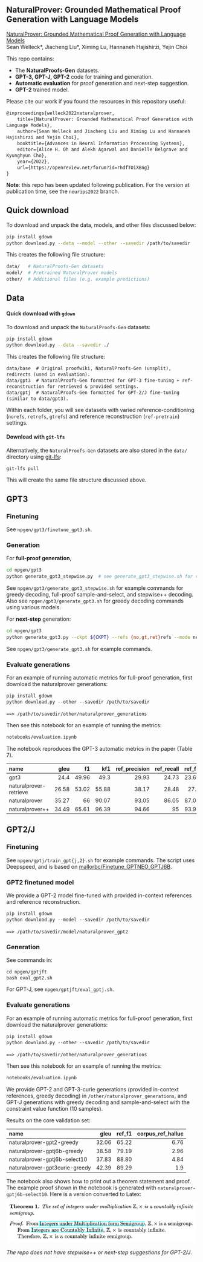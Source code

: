 ## NaturalProver: Grounded Mathematical Proof Generation with Language Models

[NaturalProver: Grounded Mathematical Proof Generation with Language Models](https://arxiv.org/pdf/2205.12910.pdf)\
Sean Welleck\*, Jiacheng Liu\*, Ximing Lu, Hannaneh Hajishirzi, Yejin Choi



This repo contains:

- The **NaturalProofs-Gen** datasets.
- **GPT-3, GPT-J, GPT-2** code for training and generation.
- **Automatic evaluation** for proof generation and next-step suggestion.
- **GPT-2** trained model.

Please cite our work if you found the resources in this repository useful:
```
@inproceedings{welleck2022naturalprover,
    title={NaturalProver: Grounded Mathematical Proof Generation with Language Models},
    author={Sean Welleck and Jiacheng Liu and Ximing Lu and Hannaneh Hajishirzi and Yejin Choi},
    booktitle={Advances in Neural Information Processing Systems},
    editor={Alice H. Oh and Alekh Agarwal and Danielle Belgrave and Kyunghyun Cho},
    year={2022},
    url={https://openreview.net/forum?id=rhdfTOiXBng}
}
```

**Note**: this repo has been updated following publication. For the version at publication time, see the `neurips2022` branch.

## Quick download
To download and unpack the data, models, and other files discussed below:
```bash
pip install gdown
python download.py --data --model --other --savedir /path/to/savedir
```
This creates the following file structure:
```bash
data/   # NaturalProofs-Gen datasets
model/  # Pretrained NaturalProver models 
other/  # Additional files (e.g. example predictions)
```

## Data

#### Quick download with `gdown`
To download and unpack the `NaturalProofs-Gen` datasets:
```bash
pip install gdown
python download.py --data --savedir ./
```
This creates the following file structure:
```
data/base  # Original proofwiki, NaturalProofs-Gen (unsplit), redirects (used in evaluation).
data/gpt3  # NaturalProofs-Gen formatted for GPT-3 fine-tuning + ref-reconstruction for retrieved & provided settings.
data/gptj  # NaturalProofs-Gen formatted for GPT-2/J fine-tuning (similar to data/gpt3).
```

Within each folder, you will see datasets with varied reference-conditioning (`norefs`, `retrefs`, `gtrefs`) and reference reconstruction (`ref-pretrain`) settings.

#### Download with `git-lfs`
Alternatively, the `NaturalProofs-Gen` datasets are also stored in the `data/` directory using [git-lfs](https://git-lfs.github.com/):

```bash
git-lfs pull
```
This will create the same file structure discussed above.

## GPT3

### Finetuning
See `npgen/gpt3/finetune_gpt3.sh`.

### Generation
For **full-proof generation**,
```bash
cd npgen/gpt3
python generate_gpt3_stepwise.py  # see generate_gpt3_stepwise.sh for example arguments
```
See `npgen/gpt3/generate_gpt3_stepwise.sh` for example commands for greedy decoding, full-proof sample-and-select, and stepwise++ decoding. 
Also see `npgen/gpt3/generate_gpt3.sh` for greedy decoding commands using various models.

For **next-step** generation:
```bash
cd npgen/gpt3
python generate_gpt3.py --ckpt ${CKPT} --refs {no,gt,ret}refs --mode nextstep --core-only
```
See `npgen/gpt3/generate_gpt3.sh` for example commands.

### Evaluate generations
For an example of running automatic metrics for full-proof generation, first download the naturalprover generations:
```
pip install gdown
python download.py --other --savedir /path/to/savedir

==> /path/to/savedir/other/naturalprover_generations
```
Then see this notebook for an example of running the metrics:
```bash
notebooks/evaluation.ipynb
```
The notebook reproduces the GPT-3 automatic metrics in the paper (Table 7).

| name                   |   gleu |    f1 |   kf1 |   ref_precision |   ref_recall |   ref_f1 |   corpus_ref_halluc |
|:-----------------------|-------:|------:|------:|----------------:|-------------:|---------:|--------------------:|
| gpt3                   |  24.4  | 49.96 | 49.3  |           29.93 |        24.73 |    23.69 |               17.92 |
| naturalprover-retrieve |  26.58 | 53.02 | 55.88 |           38.17 |        28.48 |    27.1  |                2.25 |
| naturalprover          |  35.27 | 66    | 90.07 |           93.05 |        86.05 |    87.08 |                1.6  |
| naturalprover++        |  34.49 | 65.61 | 96.39 |           94.66 |        95    |    93.92 |                1.71 |

## GPT2/J

### Finetuning

See `npgen/gptj/train_gpt{j,2}.sh` for example commands. The script uses Deepspeed, and 
is based on [mallorbc/Finetune_GPTNEO_GPTJ6B](https://github.com/mallorbc/Finetune_GPTNEO_GPTJ6B/tree/main/finetuning_repo). 

### GPT2 finetuned model

We provide a GPT-2 model fine-tuned with provided in-context references and reference reconstruction.
```
pip install gdown
python download.py --model --savedir /path/to/savedir

==> /path/to/savedir/model/naturalprover_gpt2
```

### Generation

See commands in:
```
cd npgen/gptjft
bash eval_gpt2.sh
```
For GPT-J, see `npgen/gptjft/eval_gptj.sh`.


### Evaluate generations
For an example of running automatic metrics for full-proof generation, first download the naturalprover generations:
```
pip install gdown
python download.py --other --savedir /path/to/savedir

==> /path/to/savedir/other/naturalprover_generations
```
Then see this notebook for an example of running the metrics:
```bash
notebooks/evaluation.ipynb
```
We provide GPT-2 and GPT-3-curie generations (provided in-context references, greedy decoding) in `/other/naturalprover_generations`, and GPT-J generations with greedy decoding and sample-and-select with the constraint value function (10 samples).

Results on the core validation set:

| name             |   gleu |   ref_f1 |   corpus_ref_halluc |
|:-----------------|-------:|---------:|--------------------:|
| naturalprover-gpt2-greedy      |  32.06 |    65.22 |                6.76 |
| naturalprover-gptj6b-greedy    |  38.58 |    79.19 |                2.96 |
| naturalprover-gptj6b-select10  |  37.83 |    88.80  |                4.84 |
| naturalprover-gpt3curie-greedy |  42.39 |    89.29 |                1.9  |

The notebook also shows how to print out a theorem statement and proof. The example proof shown in the notebook is generated with `naturalprover-gptj6b-select10`.
Here is a version converted to Latex:

![example](notebooks/example.png)



*The repo does not have stepwise++ or next-step suggestions for GPT-2/J*.







